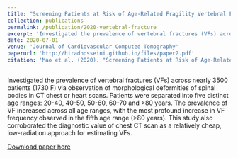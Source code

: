 ```yaml
---
title: "Screening Patients at Risk of Age-Related Fragility Vertebral Fracture in the General Population Using Multiple-Row Detector Quantitative Computed Tomography With Chest or Heart Scan"
collection: publications
permalink: /publication/2020-vertebral-fracture
excerpt: 'Investigated the prevalence of vertebral fractures (VFs) across nearly 3500 patients (1730 F) via observation of morphological deformities of spinal bodies in CT chest or heart scans. Patients were separated into five distinct age ranges: 20-40, 40-50, 50-60, 60-70 and >80 years. The prevalence of VF increased across all age ranges, with the most profound increase in VF frequency observed in the fifth age range (>80 years). This study also corroborated the diagnostic value of chest CT scan as a relatively cheap, low-radiation approach for estimating VFs.'
date: 2020-07-01
venue: 'Journal of Cardiovascular Computed Tomography'
paperurl: 'http://hiradhosseini.github.io/files/paper2.pdf'
citation: 'Mao et al. (2020). "Screening Patients at Risk of Age-Related Fragility Vertebral Fracture in the General Population Using Multiple-Row Detector Quantitative Computed Tomography with Chest or Heart Scan." <i>Journal of Cardiovascular Computed Tomography</i>. 14(3).'
---
```

Investigated the prevalence of vertebral fractures (VFs) across nearly 3500 patients (1730 F) via observation of morphological deformities of spinal bodies in CT chest or heart scans. Patients were separated into five distinct age ranges: 20-40, 40-50, 50-60, 60-70 and >80 years. The prevalence of VF increased across all age ranges, with the most profound increase in VF frequency observed in the fifth age range (>80 years). This study also corroborated the diagnostic value of chest CT scan as a relatively cheap, low-radiation approach for estimating VFs.

[Download paper here](http://hiradhosseini.github.io/files/paper2.pdf)

